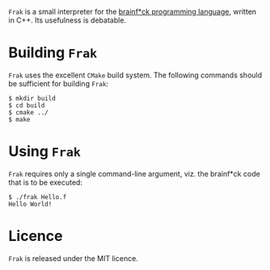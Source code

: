 `Frak` is a small interpreter for the [brainf\*ck programming
language](http://en.wikipedia.org/wiki/Brainfuck), written in C++.
Its usefulness is debatable.

# Building `Frak`

`Frak` uses the excellent `CMake` build system. The following commands should be sufficient for
building `Frak`:

    $ mkdir build
    $ cd build
    $ cmake ../
    $ make

# Using `Frak`

`Frak` requires only a single command-line argument, viz. the brainf*ck code that is to be executed:

    $ ./frak Hello.f
    Hello World!

# Licence

`Frak` is released under the MIT licence.

